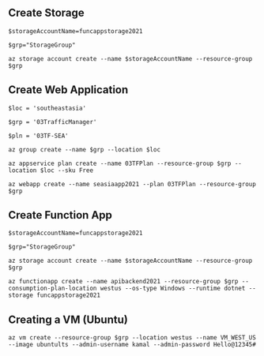 ## Create Storage

`$storageAccountName=funcappstorage2021`

`$grp="StorageGroup"`

`az storage account create --name $storageAccountName --resource-group $grp`

## Create Web Application

`$loc = 'southeastasia'`

`$grp = '03TrafficManager'`

`$pln = '03TF-SEA'`

`az group create --name $grp --location $loc`

`az appservice plan create --name 03TFPlan --resource-group $grp --location $loc --sku Free`

`az webapp create --name seasiaapp2021 --plan 03TFPlan --resource-group $grp`

## Create Function App

`$storageAccountName=funcappstorage2021`

`$grp="StorageGroup"`

`az storage account create --name $storageAccountName --resource-group $grp`

`az functionapp create --name apibackend2021 --resource-group $grp --consumption-plan-location westus --os-type Windows --runtime dotnet --storage funcappstorage2021`

## Creating a VM (Ubuntu)

`az vm create --resource-group $grp --location westus --name VM_WEST_US --image ubuntults --admin-username kamal --admin-password Hello@12345#`